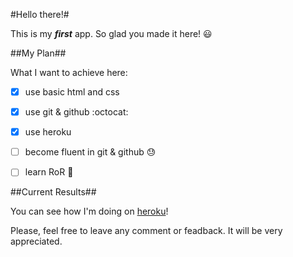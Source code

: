 
#Hello there!#

This is my **_first_** app. So glad you made it here! :smiley:

##My Plan##

What I want to achieve here:

- [x] use basic html and css
- [x] use git & github :octocat:
- [x] use heroku
- [ ] become fluent in git & github :sweat:
- [ ] learn RoR :muscle:


##Current Results##

You can see how I'm doing on [heroku](http://todo-firstapp.herokuapp.com)!

Please, feel free to leave any comment or feadback. It will be very appreciated.
